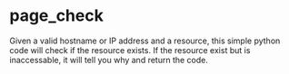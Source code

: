 # page_check
Given a valid hostname or IP address and a resource, this simple python code will check if the resource exists. If the resource exist but is inaccessable, it will tell you why and return the code.
